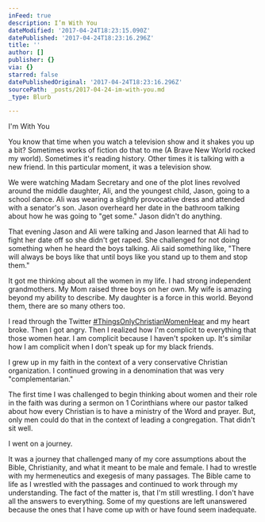 ```yaml
---
inFeed: true
description: I’m With You
dateModified: '2017-04-24T18:23:15.090Z'
datePublished: '2017-04-24T18:23:16.296Z'
title: ''
author: []
publisher: {}
via: {}
starred: false
datePublishedOriginal: '2017-04-24T18:23:16.296Z'
sourcePath: _posts/2017-04-24-im-with-you.md
_type: Blurb

---
```

I'm With You

You know that time when you watch a television show and it shakes you up a bit? Sometimes works of fiction do that to me (A Brave New World rocked my world). Sometimes it's reading history. Other times it is talking with a new friend. In this particular moment, it was a television show. 

We were watching Madam Secretary and one of the plot lines revolved around the middle daughter, Ali, and the youngest child, Jason, going to a school dance. Ali was wearing a slightly provocative dress and attended with a senator's son. Jason overheard her date in the bathroom talking about how he was going to "get some." Jason didn't do anything. 

That evening Jason and Ali were talking and Jason learned that Ali had to fight her date off so she didn't get raped. She challenged for not doing something when he heard the boys talking. Ali said something like, "There will always be boys like that until boys like you stand up to them and stop them."

It got me thinking about all the women in my life. I had strong independent grandmothers. My Mom raised three boys on her own. My wife is amazing beyond my ability to describe. My daughter is a force in this world. Beyond them, there are so many others too. 

I read through the Twitter [\#ThingsOnlyChristianWomenHear][0] and my heart broke. Then I got angry. Then I realized how I'm complicit to everything that those women hear. I am complicit because I haven't spoken up. It's similar how I am complicit when I don't speak up for my black friends. 

I grew up in my faith in the context of a very conservative Christian organization. I continued growing in a denomination that was very "complementarian." 

The first time I was challenged to begin thinking about women and their role in the faith was during a sermon on 1 Corinthians where our pastor talked about how every Christian is to have a ministry of the Word and prayer. But, only men could do that in the context of leading a congregation. That didn't sit well. 

I went on a journey. 

It was a journey that challenged many of my core assumptions about the Bible, Christianity, and what it meant to be male and female. I had to wrestle with my hermeneutics and exegesis of many passages. The Bible came to life as I wrestled with the passages and continued to work through my understanding. The fact of the matter is, that I'm still wrestling. I don't have all the answers to everything. Some of my questions are left unanswered because the ones that I have come up with or have found seem inadequate. 

[0]: https://www.cbeinternational.org/blogs/55-things-only-christian-women-hear "55 Things Only Christian Women Hear"